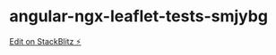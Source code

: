 # angular-ngx-leaflet-tests-smjybg

[Edit on StackBlitz ⚡️](https://stackblitz.com/edit/angular-ngx-leaflet-tests-smjybg)
